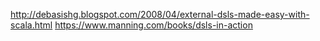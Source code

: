 http://debasishg.blogspot.com/2008/04/external-dsls-made-easy-with-scala.html
https://www.manning.com/books/dsls-in-action
